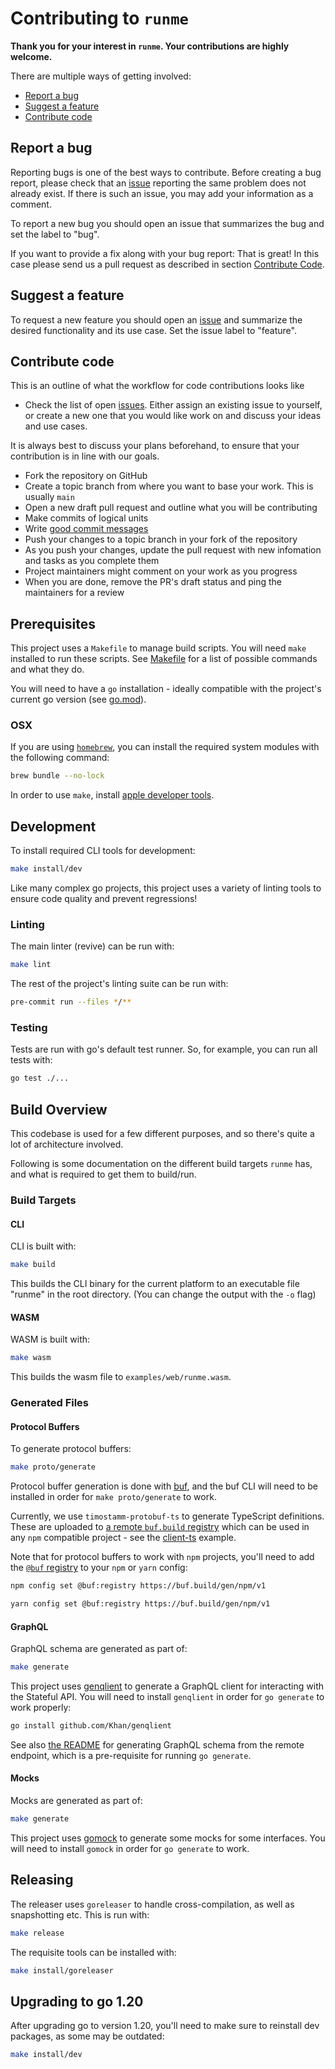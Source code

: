 # Contributing to `runme`

**Thank you for your interest in `runme`. Your contributions are highly welcome.**

There are multiple ways of getting involved:

- [Report a bug](#report-a-bug)
- [Suggest a feature](#suggest-a-feature)
- [Contribute code](#contribute-code)

## Report a bug

Reporting bugs is one of the best ways to contribute. Before creating a bug report, please check that an [issue](/issues) reporting the same problem does not already exist. If there is such an issue, you may add your information as a comment.

To report a new bug you should open an issue that summarizes the bug and set the label to "bug".

If you want to provide a fix along with your bug report: That is great! In this case please send us a pull request as described in section [Contribute Code](#contribute-code).

## Suggest a feature

To request a new feature you should open an [issue](../../issues/new) and summarize the desired functionality and its use case. Set the issue label to "feature".

## Contribute code

This is an outline of what the workflow for code contributions looks like

- Check the list of open [issues](../../issues). Either assign an existing issue to yourself, or
   create a new one that you would like work on and discuss your ideas and use cases.

It is always best to discuss your plans beforehand, to ensure that your contribution is in line with our goals.

- Fork the repository on GitHub
- Create a topic branch from where you want to base your work. This is usually `main`
- Open a new draft pull request and outline what you will be contributing
- Make commits of logical units
- Write [good commit messages](https://cbea.ms/git-commit/)
- Push your changes to a topic branch in your fork of the repository
- As you push your changes, update the pull request with new infomation and tasks as you complete them
- Project maintainers might comment on your work as you progress
- When you are done, remove the PR's draft status and ping the maintainers for a review

## Prerequisites

This project uses a `Makefile` to manage build scripts. You will need `make` installed to run these scripts. See [Makefile](/Makefile) for a list of possible commands and what they do.

You will need to have a `go` installation - ideally compatible with the project's current go version (see [go.mod](/go.mod)).

### OSX

If you are using [`homebrew`](https://brew.sh/), you can install the required system modules with the following command:

```sh { interactive=false }
brew bundle --no-lock
```

In order to use `make`, install [apple developer tools](https://developer.apple.com/xcode/resources/).

## Development

To install required CLI tools for development:

```sh { interactive=false }
make install/dev
```

Like many complex go projects, this project uses a variety of linting tools to ensure code quality and prevent regressions!

### Linting

The main linter (revive) can be run with:

```sh { interactive=false }
make lint
```

The rest of the project's linting suite can be run with:

```sh
pre-commit run --files */**
```

### Testing

Tests are run with go's default test runner. So, for example, you can run all tests with:

```sh
go test ./...
```

## Build Overview

This codebase is used for a few different purposes, and so there's quite a lot of architecture involved.

Following is some documentation on the different build targets `runme` has, and what is required to get them to build/run.

### Build Targets

#### CLI

CLI is built with:

```sh { interactive=false }
make build
```

This builds the CLI binary for the current platform to an executable file "runme" in the root directory. (You can change the output with the `-o` flag)

#### WASM

WASM is built with:

```sh { interactive=false }
make wasm
```

This builds the wasm file to `examples/web/runme.wasm`.

### Generated Files

#### Protocol Buffers

To generate protocol buffers:

```sh { interactive=false }
make proto/generate
```

Protocol buffer generation is done with [buf](https://buf.build/), and the buf CLI will need to be installed in order for `make proto/generate` to work.

Currently, we use `timostamm-protobuf-ts` to generate TypeScript definitions. These are uploaded to [a remote `buf.build` registry](https://buf.build/gen/npm/v1/@buf/stateful_runme.community_timostamm-protobuf-ts) which can be used in any `npm` compatible project - see the [client-ts](/examples/client-ts/) example.

Note that for protocol buffers to work with `npm` projects, you'll need to add the [`@buf` registry](https://docs.buf.build/bsr/remote-packages/npm) to your `npm` or `yarn` config:

```sh { interactive=true }
npm config set @buf:registry https://buf.build/gen/npm/v1
```

```sh
yarn config set @buf:registry https://buf.build/gen/npm/v1
```

#### GraphQL

GraphQL schema are generated as part of:

```sh { interactive=false }
make generate
```

This project uses [genqlient](https://github.com/Khan/genqlient) to generate a GraphQL client for interacting with the Stateful API. You will need to install `genqlient` in order for `go generate` to work properly:

```sh { interactive=false }
go install github.com/Khan/genqlient
```

See also [the README](/internal/client/graphql/schema/README.md) for generating GraphQL schema from the remote endpoint, which is a pre-requisite for running `go generate`.

#### Mocks

Mocks are generated as part of:

```sh { interactive=false }
make generate
```

This project uses [gomock](https://github.com/golang/mock) to generate some mocks for some interfaces. You will need to install `gomock` in order for `go generate` to work.

## Releasing

The releaser uses `goreleaser` to handle cross-compilation, as well as snapshotting etc. This is run with:

```sh { interactive=false }
make release
```

The requisite tools can be installed with:

```sh { interactive=false }
make install/goreleaser
```

## Upgrading to go 1.20

After upgrading go to version 1.20, you'll need to make sure to reinstall dev packages, as some may be outdated:

```sh { name=upgrade-go-120 }
make install/dev
```
